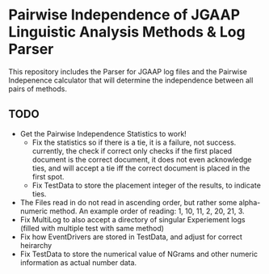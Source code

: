 Pairwise Independence of JGAAP Linguistic Analysis Methods & Log Parser
==

This repository includes the Parser for JGAAP log files and the Pairwise Indepenence calculator that will determine the independence between all pairs of methods.

TODO
--
* Get the Pairwise Independence Statistics to work!
    + Fix the statistics so if there is a tie, it is a failure, not success. currently, the check if correct only checks if the first placed document is the correct document, it does not even acknowledge ties, and will accept a tie iff the correct document is placed in the first spot.
    + Fix TestData to store the placement integer of the results, to indicate ties.
* The Files read in do not read in ascending order, but rather some alpha-numeric method. An example order of reading: 1, 10, 11, 2, 20, 21, 3.
* Fix MultiLog to also accept a directory of singular Experiement logs (filled with multiple test with same method)
* Fix how EventDrivers are stored in TestData, and adjust for correct heirarchy
* Fix TestData to store the numerical value of NGrams and other numeric information as actual number data.

